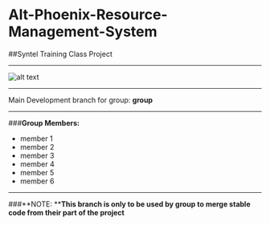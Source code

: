 Alt-Phoenix-Resource-Management-System
=======================================
##Syntel Training Class Project
***
![alt text](https://www.syntelinc.com/sites/all/themes/syntel/logo.svg "Syntel Logo")
***
Main Development branch for group: **__group__**
***
###**Group Members:**
- member 1
- member 2
- member 3
- member 4
- member 5
- member 6
***
###**NOTE: **__This branch is only to be used by **group** to merge stable code from their part of the project__
